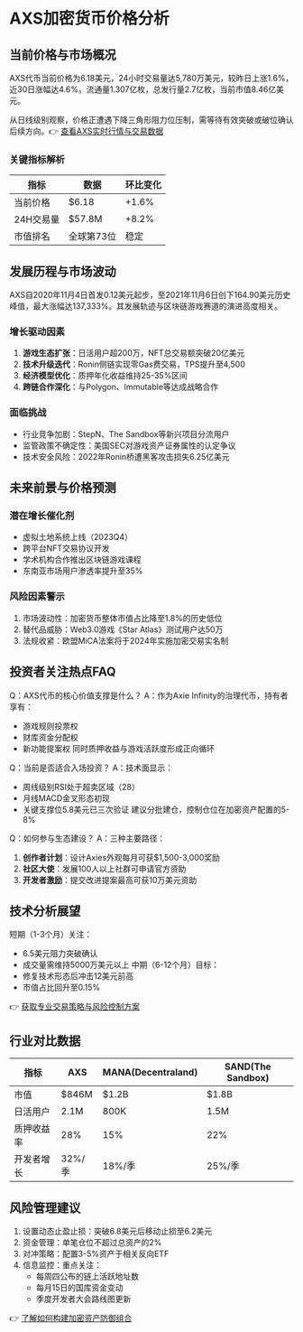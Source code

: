 # AXS加密货币价格分析

## 当前价格与市场概况
AXS代币当前价格为6.18美元，24小时交易量达5,780万美元，较昨日上涨1.6%，近30日涨幅达4.6%。流通量1.307亿枚，总发行量2.7亿枚，当前市值8.46亿美元。

从日线级别观察，价格正遭遇下降三角形阻力位压制，需等待有效突破或破位确认后续方向。👉 [查看AXS实时行情与交易数据](https://bit.ly/okx_welcome)

### 关键指标解析
| 指标         | 数据          | 环比变化   |
|--------------|---------------|------------|
| 当前价格     | $6.18         | +1.6%      |
| 24H交易量    | $57.8M        | +8.2%      |
| 市值排名     | 全球第73位    | 稳定       |

## 发展历程与市场波动
AXS自2020年11月4日首发0.12美元起步，至2021年11月6日创下164.90美元历史峰值，最大涨幅达137,333%。其发展轨迹与区块链游戏赛道的演进高度相关。

### 增长驱动因素
1. **游戏生态扩张**：日活用户超200万，NFT总交易额突破20亿美元
2. **技术升级迭代**：Ronin侧链实现零Gas费交易，TPS提升至4,500
3. **经济模型优化**：质押年化收益维持25-35%区间
4. **跨链合作深化**：与Polygon、Immutable等达成战略合作

### 面临挑战
- 行业竞争加剧：StepN、The Sandbox等新兴项目分流用户
- 监管政策不确定性：美国SEC对游戏资产证券属性的认定争议
- 技术安全风险：2022年Ronin桥遭黑客攻击损失6.25亿美元

## 未来前景与价格预测
### 潜在增长催化剂
- 虚拟土地系统上线（2023Q4）
- 跨平台NFT交易协议开发
- 学术机构合作推出区块链游戏课程
- 东南亚市场用户渗透率提升至35%

### 风险因素警示
1. 市场波动性：加密货币整体市值占比降至1.8%的历史低位
2. 替代品威胁：Web3.0游戏《Star Atlas》测试用户达50万
3. 法规收紧：欧盟MiCA法案将于2024年实施加密交易实名制

## 投资者关注热点FAQ

Q：AXS代币的核心价值支撑是什么？
A：作为Axie Infinity的治理代币，持有者享有：
- 游戏规则投票权
- 财库资金分配权
- 新功能提案权
同时质押收益与游戏活跃度形成正向循环

Q：当前是否适合入场投资？
A：技术面显示：
- 周线级别RSI处于超卖区域（28）
- 月线MACD金叉形态初现
- 关键支撑位5.8美元已三次验证
建议分批建仓，控制仓位在加密资产配置的5-8%

Q：如何参与生态建设？
A：三种主要路径：
1. **创作者计划**：设计Axies外观每月可获$1,500-3,000奖励
2. **社区大使**：发展100人以上社群可申请官方资助
3. **开发者激励**：提交改进提案最高可获10万美元资助

## 技术分析展望
短期（1-3个月）关注：
- 6.5美元阻力突破确认
- 成交量需维持5000万美元以上
中期（6-12个月）目标：
- 修复技术形态后冲击12美元前高
- 市值占比回升至0.15%

👉 [获取专业交易策略与风险控制方案](https://bit.ly/okx_welcome)

## 行业对比数据
| 指标         | AXS       | MANA(Decentraland) | SAND(The Sandbox) |
|--------------|-----------|--------------------|-------------------|
| 市值         | $846M     | $1.2B              | $1.8B             |
| 日活用户     | 2.1M      | 800K               | 1.5M              |
| 质押收益率   | 28%       | 15%                | 22%               |
| 开发者增长   | 32%/季    | 18%/季             | 25%/季            |

## 风险管理建议
1. 设置动态止盈止损：突破6.8美元后移动止损至6.2美元
2. 资金管理：单笔仓位不超过总资产的2%
3. 对冲策略：配置3-5%资产于相关反向ETF
4. 信息监控：重点关注：
   - 每周四公布的链上活跃地址数
   - 每月15日的国库资金变动
   - 季度开发者大会路线图更新

👉 [了解如何构建加密资产防御组合](https://bit.ly/okx_welcome)
